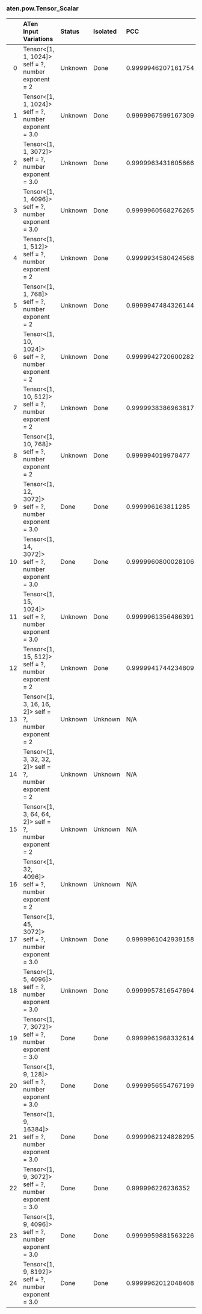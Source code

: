 ### aten.pow.Tensor_Scalar
|    | ATen Input Variations                                      | Status   | Isolated   | PCC                | Host   |
|---:|:-----------------------------------------------------------|:---------|:-----------|:-------------------|:-------|
|  0 | Tensor<[1, 1, 1024]> self = ?,<br>number exponent = 2      | Unknown  | Done       | 0.9999946207161754 | 0      |
|  1 | Tensor<[1, 1, 1024]> self = ?,<br>number exponent = 3.0    | Unknown  | Done       | 0.9999967599167309 | 0      |
|  2 | Tensor<[1, 1, 3072]> self = ?,<br>number exponent = 3.0    | Unknown  | Done       | 0.9999963431605666 | 0      |
|  3 | Tensor<[1, 1, 4096]> self = ?,<br>number exponent = 3.0    | Unknown  | Done       | 0.9999960568276265 | 0      |
|  4 | Tensor<[1, 1, 512]> self = ?,<br>number exponent = 2       | Unknown  | Done       | 0.9999934580424568 | 0      |
|  5 | Tensor<[1, 1, 768]> self = ?,<br>number exponent = 2       | Unknown  | Done       | 0.9999947484326144 | 0      |
|  6 | Tensor<[1, 10, 1024]> self = ?,<br>number exponent = 2     | Unknown  | Done       | 0.9999942720600282 | 0      |
|  7 | Tensor<[1, 10, 512]> self = ?,<br>number exponent = 2      | Unknown  | Done       | 0.9999938386963817 | 0      |
|  8 | Tensor<[1, 10, 768]> self = ?,<br>number exponent = 2      | Unknown  | Done       | 0.999994019978477  | 0      |
|  9 | Tensor<[1, 12, 3072]> self = ?,<br>number exponent = 3.0   | Done     | Done       | 0.999996163811285  | 0      |
| 10 | Tensor<[1, 14, 3072]> self = ?,<br>number exponent = 3.0   | Done     | Done       | 0.9999960800028106 | 0      |
| 11 | Tensor<[1, 15, 1024]> self = ?,<br>number exponent = 3.0   | Unknown  | Done       | 0.9999961356486391 | 0      |
| 12 | Tensor<[1, 15, 512]> self = ?,<br>number exponent = 2      | Unknown  | Done       | 0.9999941744234809 | 0      |
| 13 | Tensor<[1, 3, 16, 16, 2]> self = ?,<br>number exponent = 2 | Unknown  | Unknown    | N/A                | N/A    |
| 14 | Tensor<[1, 3, 32, 32, 2]> self = ?,<br>number exponent = 2 | Unknown  | Unknown    | N/A                | N/A    |
| 15 | Tensor<[1, 3, 64, 64, 2]> self = ?,<br>number exponent = 2 | Unknown  | Unknown    | N/A                | N/A    |
| 16 | Tensor<[1, 32, 4096]> self = ?,<br>number exponent = 2     | Unknown  | Unknown    | N/A                | N/A    |
| 17 | Tensor<[1, 45, 3072]> self = ?,<br>number exponent = 3.0   | Unknown  | Done       | 0.9999961042939158 | 0      |
| 18 | Tensor<[1, 5, 4096]> self = ?,<br>number exponent = 3.0    | Unknown  | Done       | 0.9999957816547694 | 0      |
| 19 | Tensor<[1, 7, 3072]> self = ?,<br>number exponent = 3.0    | Done     | Done       | 0.9999961968332614 | 0      |
| 20 | Tensor<[1, 9, 128]> self = ?,<br>number exponent = 3.0     | Done     | Done       | 0.9999956554767199 | 0      |
| 21 | Tensor<[1, 9, 16384]> self = ?,<br>number exponent = 3.0   | Done     | Done       | 0.9999962124828295 | 0      |
| 22 | Tensor<[1, 9, 3072]> self = ?,<br>number exponent = 3.0    | Done     | Done       | 0.999996226236352  | 0      |
| 23 | Tensor<[1, 9, 4096]> self = ?,<br>number exponent = 3.0    | Done     | Done       | 0.9999959881563226 | 0      |
| 24 | Tensor<[1, 9, 8192]> self = ?,<br>number exponent = 3.0    | Done     | Done       | 0.9999962012048408 | 0      |

